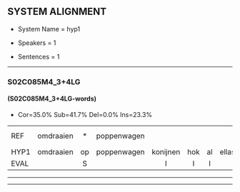 
## SYSTEM ALIGNMENT

- System Name = hyp1

- Speakers = 1

- Sentences = 1

---

### S02C085M4_3+4LG

#### (S02C085M4_3+4LG-words)

- Cor=35.0%	Sub=41.7%	Del=0.0%	Ins=23.3%

|  |  |  |  |  |  |  |  |  |  |  |  |  |  |  |  |  |  |  |  |  |  |  |  |  |  |  |  |  |  |  |  |  |  |  |  |  |  |  |  |  |  |  |  |  |  |  |  |  |  |  |  |  |  |  |  |  |  |  |  |  |
|:--- |:---:|:---:|:---:|:---:|:---:|:---:|:---:|:---:|:---:|:---:|:---:|:---:|:---:|:---:|:---:|:---:|:---:|:---:|:---:|:---:|:---:|:---:|:---:|:---:|:---:|:---:|:---:|:---:|:---:|:---:|:---:|:---:|:---:|:---:|:---:|:---:|:---:|:---:|:---:|:---:|:---:|:---:|:---:|:---:|:---:|:---:|:---:|:---:|:---:|:---:|:---:|:---:|:---:|:---:|:---:|:---:|:---:|:---:|:---:|:---:|
| REF | omdraaien | * | poppenwagen |  |  |  |  |  |  |  | konijnenhok | * | elastiekje | ruziemaken | teddybeer | dierentuin | paddenstoelen | verstoppertje | wasmachine | fototoestel | * | * | toiletpapier | * | vrachtwagen | buurmannen |  | vogelkooi | olifant | *(schoen) | schommelen | iedereen |  | schoenenwinkel | knutselen | ophangen | verjaardag | sprookjesboek |  |  | tandenborstel | lucifer | slaapkamer |  |  | achterdeur | ziekenhuis | nieuwsgierig | afblijven |  | kabouter | washandje | sneeuwwitje | goeiendag | vakantie | limonade | autorijden | eindelijk | familie | * |
| HYP1 | omdraaien | op | poppenwagen | konijnen | hok | al | ellastiekje | ruzie | maken | detdi | beer | dieren | taan | padden | stoelen | verstopperd | ja | was | machine | fototostel | doa | do | toiletpapier | veroa | vrachtwagen | buurmannen | vogel | kooi | olifant | schoen | schommelen | iedereen | schoenen | winkel | knutselen | ophangen | verjaardag | sprookjesboek | tanten | tanden | borstel | lucifer | slaapkamer | achter | de | deur | ziekenhuis | nieuwsgierig | afblijven | cap | houter | washantje | sneeuwietje | goeiendag | vakantie | lemonade | altoorrijden | eindelijk | familie | choqelade |
| EVAL |  | S |  | I | I | I | I | I | I | I | S | S | S | S | S | S | S | S | S | S | S | S |  | S |  |  | I | S |  | S |  |  | I | S |  |  |  |  | I | I | S |  |  | I | I | S |  |  |  | I | S | S | S |  |  | S | S |  |  | S |
---

---
